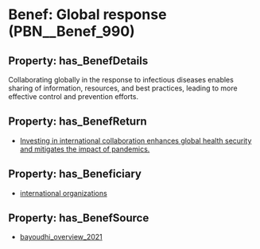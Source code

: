 # Benef: __Global response__ (PBN__Benef_990)

## Property: has_BenefDetails

Collaborating globally in the response to infectious diseases enables sharing of information, resources, and best practices, leading to more effective control and prevention efforts.

## Property: has_BenefReturn

* [Investing in international collaboration enhances global health security and mitigates the impact of pandemics.](../BenefReturn/PBN__BenefReturn_1097)

## Property: has_Beneficiary

* [international organizations](../Stakeholder/PBN__Stakeholder_242)

## Property: has_BenefSource

* [bayoudhi_overview_2021](../Article/PBN__Article_204)

